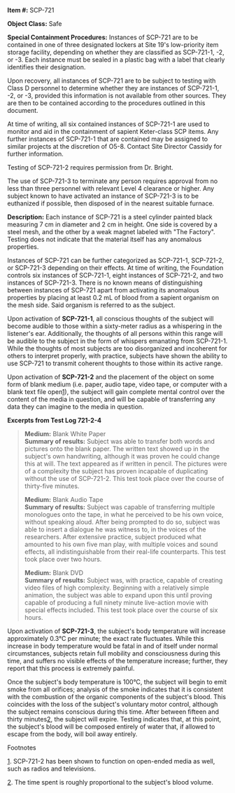 **Item #:** SCP-721

**Object Class:** Safe

**Special Containment Procedures:** Instances of SCP-721 are to be contained in one of three designated lockers at Site 19's low-priority item storage facility, depending on whether they are classified as SCP-721-1, -2, or -3. Each instance must be sealed in a plastic bag with a label that clearly identifies their designation.

Upon recovery, all instances of SCP-721 are to be subject to testing with Class D personnel to determine whether they are instances of SCP-721-1, -2, or -3, provided this information is not available from other sources. They are then to be contained according to the procedures outlined in this document.

At time of writing, all six contained instances of SCP-721-1 are used to monitor and aid in the containment of sapient Keter-class SCP items. Any further instances of SCP-721-1 that are contained may be assigned to similar projects at the discretion of O5-8. Contact Site Director Cassidy for further information.

Testing of SCP-721-2 requires permission from Dr. Bright.

The use of SCP-721-3 to terminate any person requires approval from no less than three personnel with relevant Level 4 clearance or higher. Any subject known to have activated an instance of SCP-721-3 is to be euthanized if possible, then disposed of in the nearest suitable furnace.

**Description:** Each instance of SCP-721 is a steel cylinder painted black measuring 7 cm in diameter and 2 cm in height. One side is covered by a steel mesh, and the other by a weak magnet labeled with "The Factory". Testing does not indicate that the material itself has any anomalous properties.

Instances of SCP-721 can be further categorized as SCP-721-1, SCP-721-2, or SCP-721-3 depending on their effects. At time of writing, the Foundation controls six instances of SCP-721-1, eight instances of SCP-721-2, and two instances of SCP-721-3. There is no known means of distinguishing between instances of SCP-721 apart from activating its anomalous properties by placing at least 0.2 mL of blood from a sapient organism on the mesh side. Said organism is referred to as the subject.

Upon activation of **SCP-721-1**, all conscious thoughts of the subject will become audible to those within a sixty-meter radius as a whispering in the listener's ear. Additionally, the thoughts of all persons within this range will be audible to the subject in the form of whispers emanating from SCP-721-1. While the thoughts of most subjects are too disorganized and incoherent for others to interpret properly, with practice, subjects have shown the ability to use SCP-721 to transmit coherent thoughts to those within its active range.

Upon activation of **SCP-721-2** and the placement of the object on some form of blank medium (i.e. paper, audio tape, video tape, or computer with a blank text file open[1](javascript:;)), the subject will gain complete mental control over the content of the media in question, and will be capable of transferring any data they can imagine to the media in question.

**Excerpts from Test Log 721-2-4**

> **Medium:** Blank White Paper  
> **Summary of results:** Subject was able to transfer both words and pictures onto the blank paper. The written text showed up in the subject's own handwriting, although it was proven he could change this at will. The text appeared as if written in pencil. The pictures were of a complexity the subject has proven incapable of duplicating without the use of SCP-721-2. This test took place over the course of thirty-five minutes.
> 
> **Medium:** Blank Audio Tape  
> **Summary of results:** Subject was capable of transferring multiple monologues onto the tape, in what he perceived to be his own voice, without speaking aloud. After being prompted to do so, subject was able to insert a dialogue he was witness to, in the voices of the researchers. After extensive practice, subject produced what amounted to his own five man play, with multiple voices and sound effects, all indistinguishable from their real-life counterparts. This test took place over two hours.
> 
> **Medium:** Blank DVD  
> **Summary of results:** Subject was, with practice, capable of creating video files of high complexity. Beginning with a relatively simple animation, the subject was able to expand upon this until proving capable of producing a full ninety minute live-action movie with special effects included. This test took place over the course of six hours.

Upon activation of **SCP-721-3**, the subject's body temperature will increase approximately 0.3°C per minute; the exact rate fluctuates. While this increase in body temperature would be fatal in and of itself under normal circumstances, subjects retain full mobility and consciousness during this time, and suffers no visible effects of the temperature increase; further, they report that this process is extremely painful.

Once the subject's body temperature is 100°C, the subject will begin to emit smoke from all orifices; analysis of the smoke indicates that it is consistent with the combustion of the organic components of the subject's blood. This coincides with the loss of the subject's voluntary motor control, although the subject remains conscious during this time. After between fifteen and thirty minutes[2](javascript:;), the subject will expire. Testing indicates that, at this point, the subject's blood will be composed entirely of water that, if allowed to escape from the body, will boil away entirely.

Footnotes

[1](javascript:;). SCP-721-2 has been shown to function on open-ended media as well, such as radios and televisions.

[2](javascript:;). The time spent is roughly proportional to the subject's blood volume.